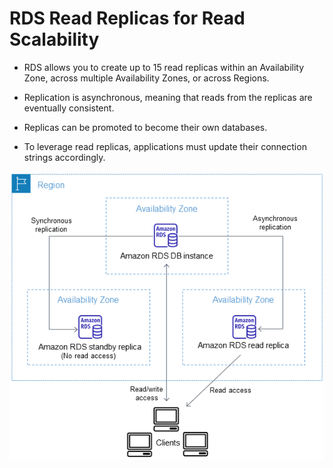 # RDS Read Replicas for Read Scalability

- RDS allows you to create up to 15 read replicas within an Availability Zone, across multiple Availability Zones, or across Regions.

- Replication is asynchronous, meaning that reads from the replicas are eventually consistent.

- Replicas can be promoted to become their own databases.

- To leverage read replicas, applications must update their connection strings accordingly.

![RDS Read Replicas](../resources/images/rds/rds-read-replicas.png)